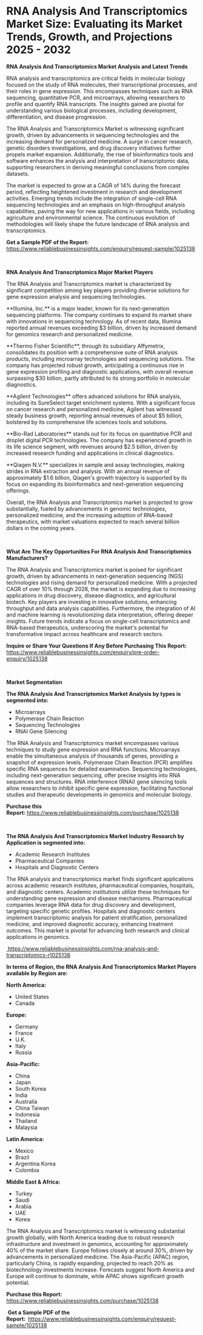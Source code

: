<p><h1>RNA Analysis And Transcriptomics Market Size: Evaluating its Market Trends, Growth, and Projections 2025 - 2032</h1></p><p><strong>RNA Analysis And Transcriptomics Market Analysis and Latest Trends</strong></p>
<p><p>RNA analysis and transcriptomics are critical fields in molecular biology focused on the study of RNA molecules, their transcriptional processes, and their roles in gene expression. This encompasses techniques such as RNA sequencing, quantitative PCR, and microarrays, allowing researchers to profile and quantify RNA transcripts. The insights gained are pivotal for understanding various biological processes, including development, differentiation, and disease progression.</p><p>The RNA Analysis and Transcriptomics Market is witnessing significant growth, driven by advancements in sequencing technologies and the increasing demand for personalized medicine. A surge in cancer research, genetic disorders investigations, and drug discovery initiatives further propels market expansion. Additionally, the rise of bioinformatics tools and software enhances the analysis and interpretation of transcriptomic data, supporting researchers in deriving meaningful conclusions from complex datasets.</p><p>The market is expected to grow at a CAGR of 14% during the forecast period, reflecting heightened investment in research and development activities. Emerging trends include the integration of single-cell RNA sequencing technologies and an emphasis on high-throughput analysis capabilities, paving the way for new applications in various fields, including agriculture and environmental science. The continuous evolution of methodologies will likely shape the future landscape of RNA analysis and transcriptomics.</p></p>
<p><strong>Get a Sample PDF of the Report:&nbsp;</strong> <a href="https://www.reliablebusinessinsights.com/enquiry/request-sample/1025138?utm_campaign=3101&utm_medium=2&utm_source=Github&utm_content=ia&utm_term=18042025&utm_id=rna-analysis-and-transcriptomics">https://www.reliablebusinessinsights.com/enquiry/request-sample/1025138</a></p>
<p>&nbsp;</p>
<p><strong>RNA Analysis And Transcriptomics Major Market Players</strong></p>
<p><p>The RNA Analysis and Transcriptomics market is characterized by significant competition among key players providing diverse solutions for gene expression analysis and sequencing technologies.</p><p>**Illumina, Inc.** is a major leader, known for its next-generation sequencing platforms. The company continues to expand its market share with innovations in sequencing technology. As of recent data, Illumina reported annual revenues exceeding $3 billion, driven by increased demand for genomics research and personalized medicine.</p><p>**Thermo Fisher Scientific**, through its subsidiary Affymetrix, consolidates its position with a comprehensive suite of RNA analysis products, including microarray technologies and sequencing solutions. The company has projected robust growth, anticipating a continuous rise in gene expression profiling and diagnostic applications, with overall revenue surpassing $30 billion, partly attributed to its strong portfolio in molecular diagnostics.</p><p>**Agilent Technologies** offers advanced solutions for RNA analysis, including its SureSelect target enrichment systems. With a significant focus on cancer research and personalized medicine, Agilent has witnessed steady business growth, reporting annual revenues of about $5 billion, bolstered by its comprehensive life sciences tools and solutions.</p><p>**Bio-Rad Laboratories** stands out for its focus on quantitative PCR and droplet digital PCR technologies. The company has experienced growth in its life science segment, with revenues around $2.5 billion, driven by increased research funding and applications in clinical diagnostics.</p><p>**Qiagen N.V.** specializes in sample and assay technologies, making strides in RNA extraction and analysis. With an annual revenue of approximately $1.6 billion, Qiagen's growth trajectory is supported by its focus on expanding its bioinformatics and next-generation sequencing offerings.</p><p>Overall, the RNA Analysis and Transcriptomics market is projected to grow substantially, fueled by advancements in genomic technologies, personalized medicine, and the increasing adoption of RNA-based therapeutics, with market valuations expected to reach several billion dollars in the coming years.</p></p>
<p>&nbsp;</p>
<p><strong>What Are The Key Opportunities For RNA Analysis And Transcriptomics Manufacturers?</strong></p>
<p><p>The RNA Analysis and Transcriptomics market is poised for significant growth, driven by advancements in next-generation sequencing (NGS) technologies and rising demand for personalized medicine. With a projected CAGR of over 10% through 2028, the market is expanding due to increasing applications in drug discovery, disease diagnostics, and agricultural biotech. Key players are investing in innovative solutions, enhancing throughput and data analysis capabilities. Furthermore, the integration of AI and machine learning is revolutionizing data interpretation, offering deeper insights. Future trends indicate a focus on single-cell transcriptomics and RNA-based therapeutics, underscoring the market's potential for transformative impact across healthcare and research sectors.</p></p>
<p><strong>Inquire or Share Your Questions If Any Before Purchasing This Report:</strong> <a href="https://www.reliablebusinessinsights.com/enquiry/pre-order-enquiry/1025138?utm_campaign=3101&utm_medium=2&utm_source=Github&utm_content=ia&utm_term=18042025&utm_id=rna-analysis-and-transcriptomics">https://www.reliablebusinessinsights.com/enquiry/pre-order-enquiry/1025138</a></p>
<p>&nbsp;</p>
<p><strong>Market Segmentation</strong></p>
<p><strong>The RNA Analysis And Transcriptomics Market Analysis by types is segmented into:</strong></p>
<p><ul><li>Microarrays</li><li>Polymerase Chain Reaction</li><li>Sequencing Technologies</li><li>RNAI Gene Silencing</li></ul></p>
<p><p>The RNA Analysis and Transcriptomics market encompasses various techniques to study gene expression and RNA functions. Microarrays enable the simultaneous analysis of thousands of genes, providing a snapshot of expression levels. Polymerase Chain Reaction (PCR) amplifies specific RNA sequences for detailed examination. Sequencing technologies, including next-generation sequencing, offer precise insights into RNA sequences and structures. RNA interference (RNAi) gene silencing tools allow researchers to inhibit specific gene expression, facilitating functional studies and therapeutic developments in genomics and molecular biology.</p></p>
<p><strong>Purchase this Report:&nbsp;</strong><a href="https://www.reliablebusinessinsights.com/purchase/1025138?utm_campaign=3101&utm_medium=2&utm_source=Github&utm_content=ia&utm_term=18042025&utm_id=rna-analysis-and-transcriptomics">https://www.reliablebusinessinsights.com/purchase/1025138</a></p>
<p>&nbsp;</p>
<p><strong>The RNA Analysis And Transcriptomics Market Industry Research by Application is segmented into:</strong></p>
<p><ul><li>Academic Research Institutes</li><li>Pharmaceutical Companies</li><li>Hospitals and Diagnostic Centers</li></ul></p>
<p><p>The RNA analysis and transcriptomics market finds significant applications across academic research institutes, pharmaceutical companies, hospitals, and diagnostic centers. Academic institutions utilize these techniques for understanding gene expression and disease mechanisms. Pharmaceutical companies leverage RNA data for drug discovery and development, targeting specific genetic profiles. Hospitals and diagnostic centers implement transcriptomic analysis for patient stratification, personalized medicine, and improved diagnostic accuracy, enhancing treatment outcomes. This market is pivotal for advancing both research and clinical applications in genomics.</p></p>
<p><a href="https://www.reliablebusinessinsights.com/rna-analysis-and-transcriptomics-r1025138?utm_campaign=3101&utm_medium=2&utm_source=Github&utm_content=ia&utm_term=18042025&utm_id=rna-analysis-and-transcriptomics">&nbsp;https://www.reliablebusinessinsights.com/rna-analysis-and-transcriptomics-r1025138</a></p>
<p><strong>In terms of Region, the RNA Analysis And Transcriptomics Market Players available by Region are:</strong></p>
<p>
    <p> <strong> North America: </strong>
        <ul>
            <li>United States</li>
            <li>Canada</li>
        </ul>
        </p> 
    <p> <strong> Europe: </strong>
        <ul>
            <li>Germany</li>
            <li>France</li>
            <li>U.K.</li>
            <li>Italy</li>
            <li>Russia</li>
        </ul>
        </p> 
    <p> <strong> Asia-Pacific: </strong>
        <ul>
            <li>China</li>
            <li>Japan</li>
            <li>South Korea</li>
            <li>India</li>
            <li>Australia</li>
            <li>China Taiwan</li>
            <li>Indonesia</li>
            <li>Thailand</li>
            <li>Malaysia</li>
        </ul>
        </p> 
    <p> <strong> Latin America: </strong>
        <ul>
            <li>Mexico</li>
            <li>Brazil</li>
            <li>Argentina Korea</li>
            <li>Colombia</li>
        </ul>
        </p> 
    <p> <strong> Middle East & Africa: </strong>
        <ul>
            <li>Turkey</li>
            <li>Saudi</li>
            <li>Arabia</li>
            <li>UAE</li>
            <li>Korea</li>
        </ul>
    </p>
    </p>
<p><p>The RNA Analysis and Transcriptomics market is witnessing substantial growth globally, with North America leading due to robust research infrastructure and investment in genomics, accounting for approximately 40% of the market share. Europe follows closely at around 30%, driven by advancements in personalized medicine. The Asia-Pacific (APAC) region, particularly China, is rapidly expanding, projected to reach 20% as biotechnology investments increase. Forecasts suggest North America and Europe will continue to dominate, while APAC shows significant growth potential.</p></p>
<p><strong>Purchase this Report: </strong><a href="https://www.reliablebusinessinsights.com/purchase/1025138?utm_campaign=3101&utm_medium=2&utm_source=Github&utm_content=ia&utm_term=18042025&utm_id=rna-analysis-and-transcriptomics">https://www.reliablebusinessinsights.com/purchase/1025138</a></p>
<p>&nbsp;<strong>Get a Sample PDF of the Report:&nbsp;&nbsp;</strong><a href="https://www.reliablebusinessinsights.com/enquiry/request-sample/1025138?utm_campaign=3101&utm_medium=2&utm_source=Github&utm_content=ia&utm_term=18042025&utm_id=rna-analysis-and-transcriptomics">https://www.reliablebusinessinsights.com/enquiry/request-sample/1025138</a></p>
<p><strong></strong></p>
<p><p></p><p></p><p></p></p>